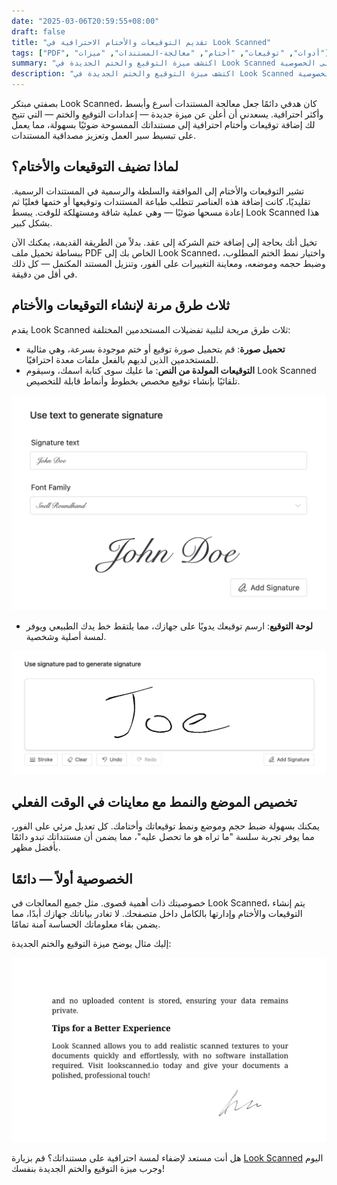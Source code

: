 ```yaml
---
date: "2025-03-06T20:59:55+08:00"
draft: false
title: "تقديم التوقيعات والأختام الاحترافية في Look Scanned"
tags: ["PDF", "أدوات", "توقيعات", "أختام", "معالجة-المستندات", "ميزات"]
summary: "اكتشف ميزة التوقيع والختم الجديدة في Look Scanned التي تتيح لك إضافة توقيعات وأختام احترافية إلى مستنداتك مباشرة في متصفحك. تعرف على طرق إنشاء التوقيعات المتعددة وخيارات التخصيص والمعالجة التي تركز على الخصوصية."
description: "اكتشف ميزة التوقيع والختم الجديدة في Look Scanned التي تتيح لك إضافة توقيعات وأختام احترافية إلى مستنداتك مباشرة في متصفحك. تعرف على طرق إنشاء التوقيعات المتعددة وخيارات التخصيص والمعالجة التي تركز على الخصوصية."
---
```


بصفتي مبتكر Look Scanned، كان هدفي دائمًا جعل معالجة المستندات أسرع وأبسط وأكثر احترافية. يسعدني أن أعلن عن ميزة جديدة — إعدادات التوقيع والختم — التي تتيح لك إضافة توقيعات وأختام احترافية إلى مستنداتك الممسوحة ضوئيًا بسهولة، مما يعمل على تبسيط سير العمل وتعزيز مصداقية المستندات.

## لماذا تضيف التوقيعات والأختام؟

تشير التوقيعات والأختام إلى الموافقة والسلطة والرسمية في المستندات الرسمية. تقليديًا، كانت إضافة هذه العناصر تتطلب طباعة المستندات وتوقيعها أو ختمها فعليًا ثم إعادة مسحها ضوئيًا — وهي عملية شاقة ومستهلكة للوقت. يبسط Look Scanned هذا بشكل كبير.

تخيل أنك بحاجة إلى إضافة ختم الشركة إلى عقد. بدلاً من الطريقة القديمة، يمكنك الآن ببساطة تحميل ملف PDF الخاص بك إلى Look Scanned، واختيار نمط الختم المطلوب، وضبط حجمه وموضعه، ومعاينة التغييرات على الفور، وتنزيل المستند المكتمل — كل ذلك في أقل من دقيقة.

## ثلاث طرق مرنة لإنشاء التوقيعات والأختام

يقدم Look Scanned ثلاث طرق مريحة لتلبية تفضيلات المستخدمين المختلفة:

- **تحميل صورة**: قم بتحميل صورة توقيع أو ختم موجودة بسرعة، وهي مثالية للمستخدمين الذين لديهم بالفعل ملفات معدة احترافيًا.
- **التوقيعات المولدة من النص**: ما عليك سوى كتابة اسمك، وسيقوم Look Scanned تلقائيًا بإنشاء توقيع مخصص بخطوط وأنماط قابلة للتخصيص.

![مثال على التوقيع المولد من النص](./use-text-to-generate-signature-example.webp)

- **لوحة التوقيع**: ارسم توقيعك يدويًا على جهازك، مما يلتقط خط يدك الطبيعي ويوفر لمسة أصلية وشخصية.

![مثال على لوحة التوقيع](./use-signature-pad-to-generate-signature-example.webp)

## تخصيص الموضع والنمط مع معاينات في الوقت الفعلي

يمكنك بسهولة ضبط حجم وموضع ونمط توقيعاتك وأختامك. كل تعديل مرئي على الفور، مما يوفر تجربة سلسة "ما تراه هو ما تحصل عليه"، مما يضمن أن مستنداتك تبدو دائمًا بأفضل مظهر.

## الخصوصية أولاً — دائمًا

خصوصيتك ذات أهمية قصوى. مثل جميع المعالجات في Look Scanned، يتم إنشاء التوقيعات والأختام وإدارتها بالكامل داخل متصفحك. لا تغادر بياناتك جهازك أبدًا، مما يضمن بقاء معلوماتك الحساسة آمنة تمامًا.

إليك مثال يوضح ميزة التوقيع والختم الجديدة:

![مثال على التوقيع والختم](./signature-and-stamp-example.webp)

هل أنت مستعد لإضفاء لمسة احترافية على مستنداتك؟ قم بزيارة [Look Scanned](https://lookscanned.io) اليوم وجرب ميزة التوقيع والختم الجديدة بنفسك!
